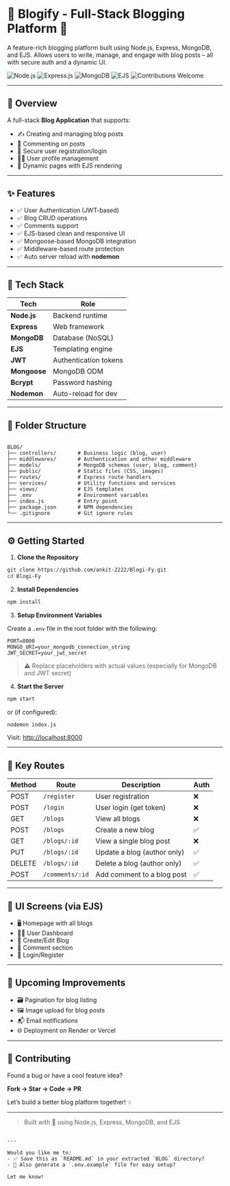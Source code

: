 # 📝 Blogify - Full-Stack Blogging Platform 🚀  
A feature-rich blogging platform built using Node.js, Express, MongoDB, and EJS. Allows users to write, manage, and engage with blog posts – all with secure auth and a dynamic UI.

![Node.js](https://img.shields.io/badge/Node.js-18.x-brightgreen)
![Express.js](https://img.shields.io/badge/Express.js-Web%20Framework-yellow)
![MongoDB](https://img.shields.io/badge/MongoDB-Mongoose-success)
![EJS](https://img.shields.io/badge/EJS-Templating-orange)
![Contributions Welcome](https://img.shields.io/badge/Contributions-Welcome-ff69b4)

---

## 📌 Overview

A full-stack **Blog Application** that supports:

- ✍️ Creating and managing blog posts
- 💬 Commenting on posts
- 🔐 Secure user registration/login
- 🧑‍💻 User profile management
- 📄 Dynamic pages with EJS rendering

---

## ✨ Features

- ✅ User Authentication (JWT-based)
- ✅ Blog CRUD operations
- ✅ Comments support
- ✅ EJS-based clean and responsive UI
- ✅ Mongoose-based MongoDB integration
- ✅ Middleware-based route protection
- ✅ Auto server reload with **nodemon**

---

## 🧰 Tech Stack

| Tech        | Role                              |
|-------------|-----------------------------------|
| **Node.js** | Backend runtime                   |
| **Express** | Web framework                     |
| **MongoDB** | Database (NoSQL)                  |
| **EJS**     | Templating engine                 |
| **JWT**     | Authentication tokens             |
| **Mongoose**| MongoDB ODM                       |
| **Bcrypt**  | Password hashing                  |
| **Nodemon** | Auto-reload for dev               |

---

## 📁 Folder Structure

```

BLOG/
├── controllers/       # Business logic (blog, user)
├── middlewares/       # Authentication and other middleware
├── models/            # MongoDB schemas (user, blog, comment)
├── public/            # Static files (CSS, images)
├── routes/            # Express route handlers
├── services/          # Utility functions and services
├── views/             # EJS templates
├── .env               # Environment variables
├── index.js           # Entry point
├── package.json       # NPM dependencies
└── .gitignore         # Git ignore rules

````

---

## ⚙️ Getting Started

1. **Clone the Repository**

```bash
git clone https://github.com/ankit-2222/Blogi-Fy.git
cd Blogi-Fy
````

2. **Install Dependencies**

```bash
npm install
```

3. **Setup Environment Variables**

Create a `.env` file in the root folder with the following:

```env
PORT=8000
MONGO_URI=your_mongodb_connection_string
JWT_SECRET=your_jwt_secret
```

> ⚠️ Replace placeholders with actual values (especially for MongoDB and JWT secret)

4. **Start the Server**

```bash
npm start
```

or (if configured):

```bash
nodemon index.js
```

Visit: [http://localhost:8000](http://localhost:8000)

---

## 🧪 Key Routes

| Method | Route           | Description                 | Auth |
| ------ | --------------- | --------------------------- | ---- |
| POST   | `/register`     | User registration           | ❌    |
| POST   | `/login`        | User login (get token)      | ❌    |
| GET    | `/blogs`        | View all blogs              | ❌    |
| POST   | `/blogs`        | Create a new blog           | ✅    |
| GET    | `/blogs/:id`    | View a single blog post     | ❌    |
| PUT    | `/blogs/:id`    | Update a blog (author only) | ✅    |
| DELETE | `/blogs/:id`    | Delete a blog (author only) | ✅    |
| POST   | `/comments/:id` | Add comment to a blog post  | ✅    |

---

## 📸 UI Screens (via EJS)

* 🖥️ Homepage with all blogs
* 🧑‍💻 User Dashboard
* 📝 Create/Edit Blog
* 💬 Comment section
* 🔐 Login/Register

---

## 🔮 Upcoming Improvements

* 🗃️ Pagination for blog listing
* 🖼️ Image upload for blog posts
* 📬 Email notifications
* 🌐 Deployment on Render or Vercel

---

## 🤝 Contributing

Found a bug or have a cool feature idea?

**Fork → Star → Code → PR**

Let’s build a better blog platform together! 💡

---

> Built with 💚 using Node.js, Express, MongoDB, and EJS

```

---

Would you like me to:
- ✅ Save this as `README.md` in your extracted `BLOG` directory?
- 📁 Also generate a `.env.example` file for easy setup?

Let me know!
```
